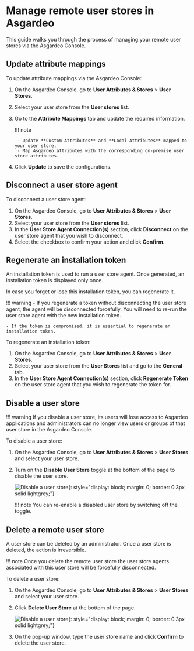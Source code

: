 # Manage remote user stores in Asgardeo
This guide walks you through the process of managing your remote user stores via the Asgardeo Console.

## Update attribute mappings

To update attribute mappings via the Asgardeo Console:

1. On the Asgardeo Console, go to **User Attributes & Stores** > **User Stores**.
2. Select your user store from the **User stores** list.
3. Go to the **Attribute Mappings** tab and update the required information.

    !!! note

        - Update **Custom Attributes** and **Local Attributes** mapped to your user store.
        - Map Asgardeo attributes with the corresponding on-premise user store attributes.

4. Click **Update** to save the configurations.

## Disconnect a user store agent

To disconnect a user store agent:

1. On the Asgardeo Console, go to **User Attributes & Stores** > **User Stores**.
2. Select your user store from the **User stores** list.
3. In the **User Store Agent Connection(s)** section, click **Disconnect** on the user store agent that you wish to disconnect.
4. Select the checkbox to confirm your action and click **Confirm**.

## Regenerate an installation token

An installation token is used to run a user store agent. Once generated, an installation token is displayed only once.

In case you forget or lose this installation token, you can regenerate it.

!!! warning
    - If you regenerate a token without disconnecting the user store agent, the agent will be disconnected forcefully. You will need to re-run the user store agent with the new installation token.

    - If the token is compromised, it is essential to regenerate an installation token.

To regenerate an installation token:

1. On the Asgardeo Console, go to **User Attributes & Stores** > **User Stores**.
2. Select your user store from the **User Stores** list and go to the **General** tab.
3. In the **User Store Agent Connection(s)** section, click **Regenerate Token** on the user store agent that you wish to regenerate the token for.


## Disable a user store

!!! warning
    If you disable a user store, its users will lose access to Asgardeo applications and administrators can no longer view users or groups of that user store in the Asgardeo Console.

To disable a user store:

1. On the Asgardeo Console, go to **User Attributes & Stores** > **User Stores** and select your user store.
2. Turn on the **Disable User Store** toggle at the bottom of the page to disable the user store.

    ![Disable a user store]({{base_path}}/assets/img/guides/user-stores/disable-user-store.png){: style="display: block; margin: 0; border: 0.3px solid lightgrey;"}

    !!! note
        You can re-enable a disabled user store by switching off the toggle.

## Delete a remote user store

A user store can be deleted by an administrator. Once a user store is deleted, the action is irreversible.

!!! note
    Once you delete the remote user store the user store agents associated with this user store will be forcefully disconnected.

To delete a user store:

1. On the Asgardeo Console, go to **User Attributes & Stores** > **User Stores** and select your user store.
2. Click **Delete User Store** at the bottom of the page.

    ![Disable a user store]({{base_path}}/assets/img/guides/user-stores/delete-user-store.png){: style="display: block; margin: 0; border: 0.3px solid lightgrey;"}

3. On the pop-up window, type the user store name and click **Confirm** to delete the user store.
